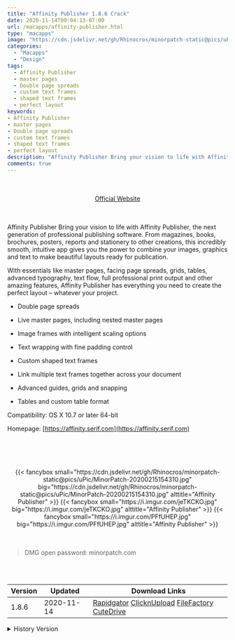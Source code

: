 ```yaml
---
title: "Affinity Publisher 1.8.6 Crack"
date: 2020-11-14T00:04:13-07:00
url: /macapps/affinity-publisher.html
type: "macapps"
image: "https://cdn.jsdelivr.net/gh/Rhinocros/minorpatch-static@pics/uPic/9CeUQY.png"
categories:
  - "Macapps"
  - "Design"
tags:
  - Affinity Publisher
  - master pages
  - Double page spreads
  - custom text frames
  - shaped text frames
  - perfect layout
keywords:
- Affinity Publisher
- master pages
- Double page spreads
- custom text frames
- shaped text frames
- perfect layout
description: "Affinity Publisher Bring your vision to life with Affinity Publisher, the next generation of professional publishing software."
comments: true
---
```


<br/>
<br/>
<center>
<a href="https://affinity.serif.com" target="blank"><div class="border px-4 border-blue-500 rounded-lg transition duration-500 
    ease-in-out w-48 text-lg text-blue-500 text-center hover:bg-blue-500 hover:text-white">
  Official Website 
</div></a>
</center>
<br/>
<br/>

Affinity Publisher Bring your vision to life with Affinity Publisher, the next generation of professional publishing software. From magazines, books, brochures, posters, reports and stationery to other creations, this incredibly smooth, intuitive app gives you the power to combine your images, graphics and text to make beautiful layouts ready for publication.

With essentials like master pages, facing page spreads, grids, tables, advanced typography, text flow, full professional print output and other amazing features, Affinity Publisher has everything you need to create the perfect layout – whatever your project.

+ Double page spreads

+ Live master pages, including nested master pages

+ Image frames with intelligent scaling options

+ Text wrapping with fine padding control

+ Custom shaped text frames

+ Link multiple text frames together across your document

+ Advanced guides, grids and snapping

+ Tables and custom table format

Compatibility: OS X 10.7 or later 64-bit

Homepage: [https://affinity.serif.com](https://affinity.serif.com)

<br/>
<br/>
<script async src="https://pagead2.googlesyndication.com/pagead/js/adsbygoogle.js"></script>
<ins class="adsbygoogle"
     style="display:block; text-align:center;"
     data-ad-layout="in-article"
     data-ad-format="fluid"
     data-ad-client="ca-pub-8746275014476192"
     data-ad-slot="5144997159"></ins>
<script>
     (adsbygoogle = window.adsbygoogle || []).push({});
</script>
<br/>
<br/>


<center>
<div class="w-full grid grid-cols-3 flex gap-2">
{{< fancybox small="https://cdn.jsdelivr.net/gh/Rhinocros/minorpatch-static@pics/uPic/MinorPatch-20200215154310.jpg" big="https://cdn.jsdelivr.net/gh/Rhinocros/minorpatch-static@pics/uPic/MinorPatch-20200215154310.jpg" alttitle="Affinity Publisher" >}}
{{< fancybox small="https://i.imgur.com/jeTKCKO.jpg" big="https://i.imgur.com/jeTKCKO.jpg" alttitle="Affinity Publisher" >}}
{{< fancybox small="https://i.imgur.com/PFfUHEP.jpg" big="https://i.imgur.com/PFfUHEP.jpg" alttitle="Affinity Publisher" >}}
</div>
</center>

<br/>
<br/>


> DMG open password: minorpatch.com

<br/>

<br/>
<div id="history_version" class="history_version">

| Version | Updated | Download Links |
| ---- | ---- | ---- |
| 1.8.6 | 2020-11-14 | [Rapidgator](https://ouo.io/h10fJmR)   [ClicknUpload](https://ouo.io/CdpGLv)   [FileFactory](https://ouo.io/5fZJLT)   [CuteDrive](https://ouo.io/tnMxJD7) |
<details>
<summary>History Version</summary>

| Version | Updated | Download Links |
| ---- | ---- | ---- |
| 1.9.0.801 | 2020-10-18 | [UsersCloud](https://ouo.io/9nuslL)   [ClicknUpload](https://ouo.io/dQfESs)   [FileFactory](https://ouo.io/4edq4y)   [CuteDrive](https://ouo.io/CSOGbk) |
| 1.9.0.796 | 2020-10-15 | [UsersCloud](https://ouo.io/QPJLBOi)   [ClicknUpload](https://ouo.io/O3pMxxx)   [FileFactory](https://ouo.io/YqjYCq3)   [CuteDrive](https://ouo.io/CYxbvz) |
| 1.9.0.742 | 2020-09-21 | [UsersCloud](https://ouo.io/vDNOek)   [ClicknUpload](https://ouo.io/MCoSDc)   [FileFactory](https://ouo.io/Gd4N8k)   [CuteDrive](https://ouo.io/GsAY48) |
| 1.8.4 | 2020-08-05 | [UsersCloud](https://ouo.io/Mi8Dyw)   [ClicknUpload](https://ouo.io/DrZYGQ)   [FileFactory](https://ouo.io/osRuSM)   [CuteDrive](https://ouo.io/8xC90v) |
| 1.8.4.665 | 2020-07-02 | [UsersCloud](https://ouo.io/wfCBYe)   [ClicknUpload](https://ouo.io/IACvu3)   [FileFactory](https://ouo.io/a4O1TC)   [CuteDrive](https://ouo.io/ihAzG7) |
| 1.8.4.651 | 2020-05-16 | [UsersCloud](https://ouo.io/lHkzRHL)   [ClicknUpload](https://ouo.io/aiK18qj)   [FileFactory](https://ouo.io/zFMbUrl)   [CuteDrive](https://ouo.io/TZnJUa) |
| 1.8.3.627 | 2020-04-13 | [UsersCloud](https://ouo.io/RIzv8d)   [ClicknUpload](https://ouo.io/sDCOnn)   [FileFactory](https://ouo.io/V7ottK)   [CuteDrive](https://ouo.io/nkh9JR) |
| 1.8.3 | 2020-03-28 | [UsersCloud](https://ouo.io/xDFCFd)   [ClicknUpload](https://ouo.io/9Tlq01)   [FileFactory](https://ouo.io/y8T18)   [CuteDrive](https://ouo.io/KHHdMKC) |
| 1.8.3.627 | 2020-03-28 | [UsersCloud](https://ouo.io/9JVi7y)   [ClicknUpload](https://ouo.io/U7Tycq)   [FileFactory](https://ouo.io/OYfh1c)   [CuteDrive](https://ouo.io/4bhbF6) |
| 1.8.2 | 2020-03-18 | [UsersCloud](https://ouo.io/guGsP8)   [ClicknUpload](https://ouo.io/BoSkDp)   [FileFactory](https://ouo.io/uiFyQ6F)   [CuteDrive](https://ouo.io/lXwk1k) |
| 1.8.2.619 | 2020-03-15 | [UsersCloud](https://ouo.io/eZ90gA)   [ClicknUpload](https://ouo.io/NJBK4c)   [FileFactory](https://ouo.io/VKo1L7)   [CuteDrive](https://ouo.io/iT2n08) |
| 1.8.2.603 | 2020-03-08 | [UsersCloud](https://ouo.io/X21gckD)   [ClicknUpload](https://ouo.io/ZocHNjx)   [FileFactory](https://ouo.io/QgFThT)   [CuteDrive](https://ouo.io/vHjWaR) |
| 1.8.1 | 2020-02-28 | [UsersCloud](https://ouo.io/RGa155)   [ClicknUpload](https://ouo.io/1HDyq7S)   [FileFactory](https://ouo.io/vuvmYY)   [CuteDrive](https://ouo.io/fEcMti) |
| 1.8.0 | 2020-02-27 | [UsersCloud](https://ouo.io/KYvLVT)   [ClicknUpload](https://ouo.io/UfmFn9)   [FileFactory](https://ouo.io/ZVbbGU)   [CuteDrive](https://ouo.io/Sgkiz9K) |
| 1.8.0.584 | 2020-02-26 | [UsersCloud](https://ouo.io/5xL3vzf)   [ClicknUpload](https://ouo.io/4Ncgic)   [FileFactory](https://ouo.io/50MUsp)   [CuteDrive](https://ouo.io/bFu8UU) |
| 1.8.0.556 | 2020-02-15 | [UsersCloud](https://ouo.io/T1sVxz)   [ClicknUpload](https://ouo.io/7f2gMt)   [Mega](https://ouo.io/SaTbOk)   [CuteDrive](https://ouo.io/SFEUU9) |
| 1.8.0.549 | 2020-02-07 | [UsersCloud](https://ouo.io/x8SRWU)   [ClicknUpload](https://ouo.io/iCA29)   [Mega](https://ouo.io/4AC9cWD)   [CuteDrive](https://ouo.io/scKDpl) |
</details>

</div>
